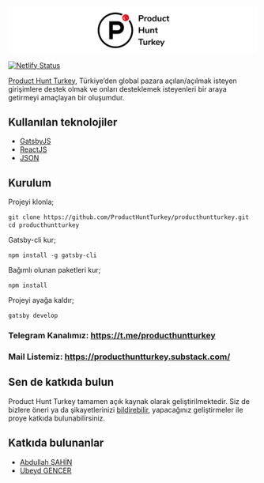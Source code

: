 ![Product Hunt Turkey](https://github.com/ProductHuntTurkey/producthuntturkey.github.io/blob/development/readme.jpg)

[![Netlify Status](https://api.netlify.com/api/v1/badges/7489bf2a-47fd-493e-9cc4-75ca1d713470/deploy-status)](https://app.netlify.com/sites/producthuntturkey/deploys)

[Product Hunt Turkey](https://producthuntturkey.github.io/), Türkiye’den global pazara açılan/açılmak isteyen girişimlere destek olmak ve onları desteklemek isteyenleri bir araya getirmeyi amaçlayan bir oluşumdur.

## Kullanılan teknolojiler
* [GatsbyJS](https://www.gatsbyjs.org/)
* [ReactJS](https://github.com/facebook/react)
* [JSON](https://www.json.org/json-tr.html)

Kurulum
-------------------

Projeyi klonla;

	git clone https://github.com/ProductHuntTurkey/producthuntturkey.git
	cd producthuntturkey

Gatsby-cli kur;

	npm install -g gatsby-cli

Bağımlı olunan paketleri kur;

	npm install

Projeyi ayağa kaldır;

	gatsby develop

### Telegram Kanalımız: https://t.me/producthuntturkey
### Mail Listemiz: https://producthuntturkey.substack.com/


## Sen de katkıda bulun
Product Hunt Turkey tamamen açık kaynak olarak geliştirilmektedir. Siz de bizlere öneri ya da şikayetlerinizi [bildirebilir](https://github.com/ProductHuntTurkey/producthuntturkey.github.io/issues), yapacağınız geliştirmeler ile proye katkıda bulunabilirsiniz.

## Katkıda bulunanlar
* [Abdullah ŞAHİN](https://github.com/mrabdullahsahin)
* [Ubeyd GENCER](https://github.com/ubeydgencer)